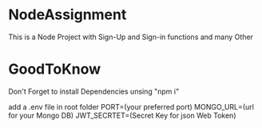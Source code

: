 # NodeAssignment

This is a Node Project with Sign-Up and Sign-in functions and many Other 
# GoodToKnow

Don't Forget to install Dependencies unsing "npm i"

add a .env file in root folder
PORT=(your preferred port)
MONGO_URL=(url for your Mongo DB)
JWT_SECRTET=(Secret Key for json Web Token)

